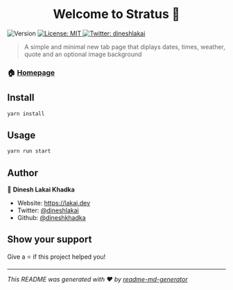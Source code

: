 <h1 align="center">Welcome to Stratus 👋</h1>
<p>
  <img alt="Version" src="https://img.shields.io/badge/version-0.1.0-blue.svg?cacheSeconds=2592000" />
  <a href="#" target="_blank">
    <img alt="License: MIT" src="https://img.shields.io/badge/License-MIT-yellow.svg" />
  </a>
  <a href="https://twitter.com/dineshlakai" target="_blank">
    <img alt="Twitter: dineshlakai" src="https://img.shields.io/twitter/follow/dineshlakai.svg?style=social" />
  </a>
</p>

> A simple and minimal new tab page that diplays dates, times, weather, quote and an optional image background

### 🏠 [Homepage](https://lakai.dev)

## Install

```sh
yarn install
```

## Usage

```sh
yarn run start
```

## Author

👤 **Dinesh Lakai Khadka**

* Website: https://lakai.dev
* Twitter: [@dineshlakai](https://twitter.com/dineshlakai)
* Github: [@dineshkhadka](https://github.com/dineshkhadka)

## Show your support

Give a ⭐️ if this project helped you!

***
_This README was generated with ❤️ by [readme-md-generator](https://github.com/kefranabg/readme-md-generator)_
